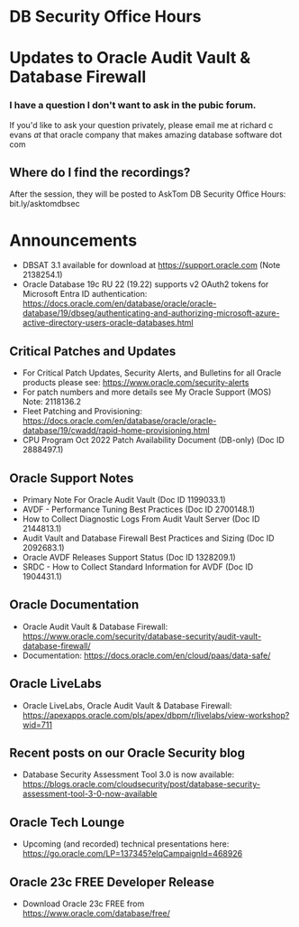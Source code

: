 # DB Security Office Hours
# Updates to Oracle Audit Vault & Database Firewall

### I have a question I don't want to ask in the pubic forum. 

If you'd like to ask your question privately, please email me at richard c evans _at_ that oracle company that makes amazing database software dot com 

## Where do I find the recordings? 

After the session, they will be posted to AskTom DB Security Office Hours: bit.ly/asktomdbsec

# Announcements

- DBSAT 3.1 available for download at https://support.oracle.com (Note 2138254.1)
- Oracle Database 19c RU 22 (19.22) supports v2 OAuth2 tokens for Microsoft Entra ID authentication: https://docs.oracle.com/en/database/oracle/oracle-database/19/dbseg/authenticating-and-authorizing-microsoft-azure-active-directory-users-oracle-databases.html

## Critical Patches and Updates

- For Critical Patch Updates, Security Alerts, and Bulletins for all Oracle products please see: https://www.oracle.com/security-alerts
- For patch numbers and more details see My Oracle Support (MOS) Note: 2118136.2 
- Fleet Patching and Provisioning: https://docs.oracle.com/en/database/oracle/oracle-database/19/cwadd/rapid-home-provisioning.html
- CPU Program Oct 2022 Patch Availability Document (DB-only) (Doc ID 2888497.1)	

## Oracle Support Notes

- Primary Note For Oracle Audit Vault (Doc ID 1199033.1)
- AVDF - Performance Tuning Best Practices (Doc ID 2700148.1)
- How to Collect Diagnostic Logs From Audit Vault Server (Doc ID 2144813.1)
- Audit Vault and Database Firewall Best Practices and Sizing  (Doc ID 2092683.1)
- Oracle AVDF Releases Support Status (Doc ID 1328209.1)
- SRDC - How to Collect Standard Information for AVDF (Doc ID 1904431.1)

## Oracle Documentation

- Oracle Audit Vault & Database Firewall: https://www.oracle.com/security/database-security/audit-vault-database-firewall/
- Documentation: https://docs.oracle.com/en/cloud/paas/data-safe/

## Oracle LiveLabs

- Oracle LiveLabs, Oracle Audit Vault & Database Firewall: https://apexapps.oracle.com/pls/apex/dbpm/r/livelabs/view-workshop?wid=711

## Recent posts on our Oracle Security blog

- Database Security Assessment Tool 3.0 is now available: https://blogs.oracle.com/cloudsecurity/post/database-security-assessment-tool-3-0-now-available

## Oracle Tech Lounge 

- Upcoming (and recorded) technical presentations here: https://go.oracle.com/LP=137345?elqCampaignId=468926

## Oracle 23c FREE Developer Release

- Download Oracle 23c FREE from https://www.oracle.com/database/free/


